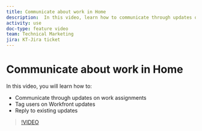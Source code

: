 ```yaml
---
title: Communicate about work in Home
description:  In this video, learn how to communicate through updates on work assignments, tag users on updates, and reply to existing updates.
activity: use
doc-type: feature video
team: Technical Marketing
jira: KT-Jira ticket
---
```

# Communicate about work in Home

In this video, you will learn how to:

* Communicate through updates on work assignments
* Tag users on Workfront updates
* Reply to existing updates

>[!VIDEO](https://video.tv.adobe.com/v/335102/?quality=12&learn=on)
